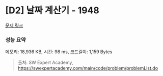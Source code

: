 # [D2] 날짜 계산기 - 1948 

[문제 링크](https://swexpertacademy.com/main/code/problem/problemDetail.do?contestProbId=AV5PnnU6AOsDFAUq) 

### 성능 요약

메모리: 18,936 KB, 시간: 98 ms, 코드길이: 1,159 Bytes



> 출처: SW Expert Academy, https://swexpertacademy.com/main/code/problem/problemList.do